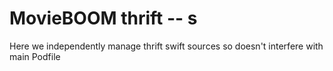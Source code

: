 # MovieBOOM thrift -- s

Here we independently manage thrift swift sources so doesn't interfere with main Podfile